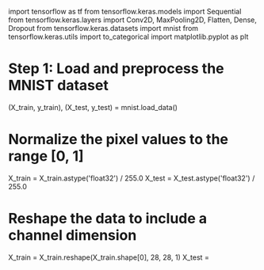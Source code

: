 import tensorflow as tf
from tensorflow.keras.models import Sequential
from tensorflow.keras.layers import Conv2D, MaxPooling2D, Flatten, Dense, Dropout
from tensorflow.keras.datasets import mnist
from tensorflow.keras.utils import to_categorical
import matplotlib.pyplot as plt

# Step 1: Load and preprocess the MNIST dataset
(X_train, y_train), (X_test, y_test) = mnist.load_data()

# Normalize the pixel values to the range [0, 1]
X_train = X_train.astype('float32') / 255.0
X_test = X_test.astype('float32') / 255.0

# Reshape the data to include a channel dimension
X_train = X_train.reshape(X_train.shape[0], 28, 28, 1)
X_test =
